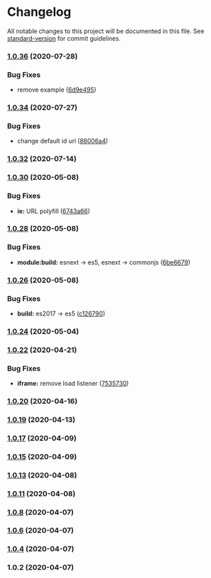 # Changelog

All notable changes to this project will be documented in this file. See [standard-version](https://github.com/conventional-changelog/standard-version) for commit guidelines.

### [1.0.36](https://github.com/YOUR_GITHUB_USER_NAME/workpath-client/compare/v1.0.34...v1.0.36) (2020-07-28)


### Bug Fixes

* remove example ([6d9e495](https://github.com/YOUR_GITHUB_USER_NAME/workpath-client/commit/6d9e49517802996aaf120c7be101b558e5a853b4))

### [1.0.34](https://github.com/YOUR_GITHUB_USER_NAME/workpath-client/compare/v1.0.32...v1.0.34) (2020-07-27)


### Bug Fixes

* change default id url ([88006a4](https://github.com/YOUR_GITHUB_USER_NAME/workpath-client/commit/88006a43125dadafd7a1fda77aa2e81911d854e0))

### [1.0.32](https://github.com/YOUR_GITHUB_USER_NAME/workpath-client/compare/v1.0.30...v1.0.32) (2020-07-14)

### [1.0.30](https://github.com/YOUR_GITHUB_USER_NAME/workpath-client/compare/v1.0.28...v1.0.30) (2020-05-08)


### Bug Fixes

* **ie:** URL polyfill ([6743a66](https://github.com/YOUR_GITHUB_USER_NAME/workpath-client/commit/6743a66))



### [1.0.28](https://github.com/YOUR_GITHUB_USER_NAME/workpath-client/compare/v1.0.26...v1.0.28) (2020-05-08)


### Bug Fixes

* **module:build:** esnext -> es5, esnext -> commonjs ([6be6679](https://github.com/YOUR_GITHUB_USER_NAME/workpath-client/commit/6be6679))



### [1.0.26](https://github.com/YOUR_GITHUB_USER_NAME/workpath-client/compare/v1.0.24...v1.0.26) (2020-05-08)


### Bug Fixes

* **build:** es2017 -> es5 ([c126790](https://github.com/YOUR_GITHUB_USER_NAME/workpath-client/commit/c126790))



### [1.0.24](https://github.com/YOUR_GITHUB_USER_NAME/workpath-client/compare/v1.0.22...v1.0.24) (2020-05-04)



### [1.0.22](https://github.com/YOUR_GITHUB_USER_NAME/workpath-client/compare/v1.0.19...v1.0.22) (2020-04-21)


### Bug Fixes

* **iframe:** remove load listener ([7535730](https://github.com/YOUR_GITHUB_USER_NAME/workpath-client/commit/7535730))



### [1.0.20](https://github.com/YOUR_GITHUB_USER_NAME/workpath-client/compare/v1.0.19...v1.0.20) (2020-04-16)



### [1.0.19](https://github.com/YOUR_GITHUB_USER_NAME/workpath-client/compare/v1.0.17...v1.0.19) (2020-04-13)



### [1.0.17](https://github.com/YOUR_GITHUB_USER_NAME/workpath-client/compare/v1.0.15...v1.0.17) (2020-04-09)



### [1.0.15](https://github.com/YOUR_GITHUB_USER_NAME/workpath-client/compare/v1.0.13...v1.0.15) (2020-04-09)



### [1.0.13](https://github.com/YOUR_GITHUB_USER_NAME/workpath-client/compare/v1.0.11...v1.0.13) (2020-04-08)



### [1.0.11](https://github.com/YOUR_GITHUB_USER_NAME/workpath-client/compare/v1.0.8...v1.0.11) (2020-04-08)



### [1.0.8](https://github.com/YOUR_GITHUB_USER_NAME/workpath-client/compare/v1.0.6...v1.0.8) (2020-04-07)



### [1.0.6](https://github.com/YOUR_GITHUB_USER_NAME/workpath-client/compare/v1.0.4...v1.0.6) (2020-04-07)



### [1.0.4](https://github.com/YOUR_GITHUB_USER_NAME/workpath-client/compare/v1.0.2...v1.0.4) (2020-04-07)



### 1.0.2 (2020-04-07)
